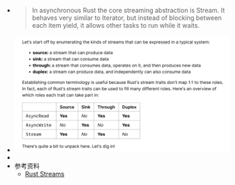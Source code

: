 - > In asynchronous Rust the core streaming abstraction is Stream. It behaves very similar to Iterator, but instead of blocking between each item yield, it allows other tasks to run while it waits.
- ![image.png](../assets/image_1641813207741_0.png)
-
- 参考资料
	- [Rust Streams](https://blog.yoshuawuyts.com/rust-streams/)